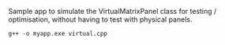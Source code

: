 Sample app to simulate the VirtualMatrixPanel class for testing / optimisation, without having to test with physical panels.

```
g++ -o myapp.exe virtual.cpp
```